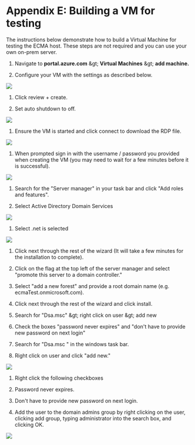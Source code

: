 # Appendix E: Building a VM for testing

The instructions below demonstrate how to build a Virtual Machine for testing the ECMA host. These steps are not required and you can use your own on-prem server.

1. Navigate to  **portal.azure.com**  \&gt;  **Virtual Machines**  \&gt;  **add machine.**

1. Configure your VM with the settings as described below.

![](RackMultipart20210115-4-mlm6xl_html_457c2e1654d13ee3.png)

1. Click review + create.

1. Set auto shutdown to off.

![](RackMultipart20210115-4-mlm6xl_html_f68363aceb3c4631.png)

1. Ensure the VM is started and click connect to download the RDP file.

![](RackMultipart20210115-4-mlm6xl_html_8c2407983bcce193.png)

1. When prompted sign in with the username / password you provided when creating the VM (you may need to wait for a few minutes before it is successful).

![](RackMultipart20210115-4-mlm6xl_html_ce411b559a6886a9.png)

1. Search for the &quot;Server manager&quot; in your task bar and click &quot;Add roles and features&quot;.

1. Select Active Directory Domain Services

![](RackMultipart20210115-4-mlm6xl_html_586072240ab2e0c5.png)

1. Select .net is selected

![](RackMultipart20210115-4-mlm6xl_html_12051c25428f268c.png)

1. Click next through the rest of the wizard (It will take a few minutes for the installation to complete).

1. Click on the flag at the top left of the server manager and select &quot;promote this server to a domain controller.&quot;

1. Select &quot;add a new forest&quot; and provide a root domain name (e.g. ecmaTest.onmicrosoft.com).

1. Click next through the rest of the wizard and click install.

1. Search for &quot;Dsa.msc&quot; \&gt; right click on user \&gt; add new

1. Check the boxes &quot;password never expires&quot; and &quot;don&#39;t have to provide new password on next login&quot;

1. Search for &quot;Dsa.msc &quot; in the windows task bar.

1. Right click on user and click &quot;add new.&quot;

![](RackMultipart20210115-4-mlm6xl_html_234a381dce6f461d.png)

1. Right click the following checkboxes

1. Password never expires.

1. Don&#39;t have to provide new password on next login.

1. Add the user to the domain admins group by right clicking on the user, clicking add group, typing administrator into the search box, and clicking OK.

![](RackMultipart20210115-4-mlm6xl_html_22a92499812348e2.png)
